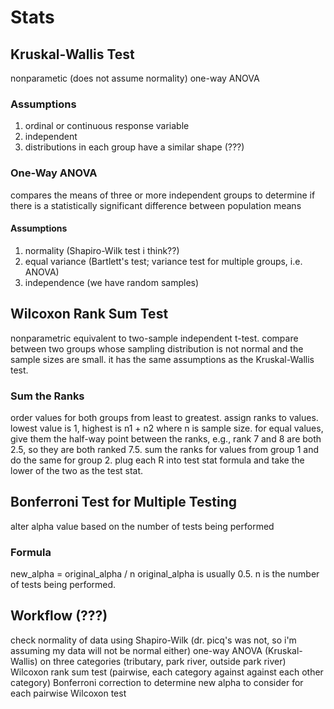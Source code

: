# Stats
## Kruskal-Wallis Test
nonparametic (does not assume normality) one-way ANOVA

### Assumptions
1. ordinal or continuous response variable
2. independent
3. distributions in each group have a similar shape (???)

### One-Way ANOVA
compares the means of three or more independent groups to determine if there is a statistically significant difference between population means

#### Assumptions
1. normality (Shapiro-Wilk test i think??)
2. equal variance (Bartlett's test; variance test for multiple groups, i.e. ANOVA)
3. independence (we have random samples)

## Wilcoxon Rank Sum Test
nonparametric equivalent to two-sample independent t-test. compare between two groups whose sampling distribution is not normal and the sample sizes are small. it has the same assumptions as the Kruskal-Wallis test.

### Sum the Ranks
order values for both groups from least to greatest. assign ranks to values. lowest value is 1, highest is n1 + n2 where n is sample size. for equal values, give them the half-way point between the ranks, e.g., rank 7 and 8 are both 2.5, so they are both ranked 7.5. sum the ranks for values from group 1 and do the same for group 2. plug each R into test stat formula and take the lower of the two as the test stat.

## Bonferroni Test for Multiple Testing
alter alpha value based on the number of tests being performed

### Formula
new_alpha = original_alpha / n
original_alpha is usually 0.5. n is the number of tests being performed.

## Workflow (???)
check normality of data using Shapiro-Wilk (dr. picq's was not, so i'm assuming my data will not be normal either)
one-way ANOVA (Kruskal-Wallis) on three categories (tributary, park river, outside park river)
Wilcoxon rank sum test (pairwise, each category against against each other category)
Bonferroni correction to determine new alpha to consider for each pairwise Wilcoxon test
